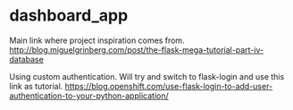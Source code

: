 # dashboard_app

Main link where project inspiration comes from.
http://blog.miguelgrinberg.com/post/the-flask-mega-tutorial-part-iv-database

Using custom authentication. Will try and switch to flask-login and use this link as tutorial.
https://blog.openshift.com/use-flask-login-to-add-user-authentication-to-your-python-application/

